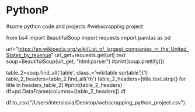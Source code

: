 # PythonP
#some python code and projects
#webscrapping project

from bs4 import BeautifulSoup
import requests
import pandas as pd

url="https://en.wikipedia.org/wiki/List_of_largest_companies_in_the_United_States_by_revenue"
url_get=requests.get(url).text
soup=BeautifulSoup(url_get, "html.parser")
#print(soup.prettify())

table_2=soup.find_all('table', class_='wikitable sortable')[1]
table_2_headers=table_2.find_all('th')
table_2_headers=[title.text.strip() for title in headers_table_2]
#print(table_2_headers)
df=pd.DataFrame(columns=[table_2_headers])
df

df.to_csv("/Users/interslavia/Desktop/webscrapping_python_project.csv")
